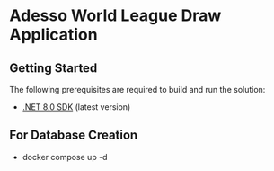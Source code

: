 # Adesso World League Draw Application 
## Getting Started 
The following prerequisites are required to build and run the solution:

- [.NET 8.0 SDK](https://dotnet.microsoft.com/download/dotnet/8.0) (latest version)

## For Database Creation

- docker compose up -d

